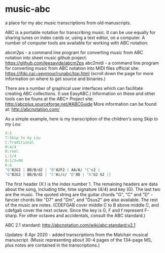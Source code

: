 # music-abc
a place for my abc music transcriptions from old manuscripts.

ABC is a portable notation for transcribing music.  It can be use equally for sharing tunes on index cards or, using a text editor, on a computer.  A number of computer tools are available for working with ABC notation:

  abcm2ps - a command line program for converting music from ABC notation into sheet music
     github project: https://github.com/leesavide/abcm2ps
  abc2midi - a command line program for converting music from ABC notation into MIDI files
     official site: https://ifdo.ca/~seymour/runabc/top.html
     (scroll down the page for more information on where to get source and binaries.)

There are a number of graphical user interfaces which can facilitate creating ABC collections. (I use EasyABC.)  Information on these and other tools can be founs at the ABC+ Project site:
      http://abcplus.sourceforge.net/#ABCGuide
More information can be found at: http://abcnotation.com/

As a simple example, here is my transcription of the children's song *Skip to my Lou*:

```abc
X:1
T:Skip to my Lou
C:Traditional
M:4/4
R:reel
L:1/4
Q:1/2=90
K:G
"G"B2G2 | BB/B/d2 | "D"A2F2 | AA/A/ "C"c2 |
"G"B2G2 | BB/B/d2 | "C"Ac/c/ "D"AD | "G"G2 G2 |]
```

The first header (X:) is the index number 1.  The remaining headers are data about the song, including title, time signature (4/4) and key (G).  The last two are the music.  The quoted string are the guitar chords "G", "C" and "D" - fancier chords like "D7" and "Dm", and "Dsus2" are also available. The rest of the music are notes. (CDEFGAB cover middle C to B above middle C, and cdefgab cover the next octave. Since the key is G, F and f represent F-sharp.  For other octaves and accidentals, consult the ABC standard.)

ABC 2.1 standard: http://abcnotation.com/wiki/abc:standard:v2.1

Updates:
  8 Apr 2020 - added transcriptions from the Malchair musical manuscript.  (Music representing about 30-4 pages of the 134-page MS, plus notes are contained in the transcriptions.)
